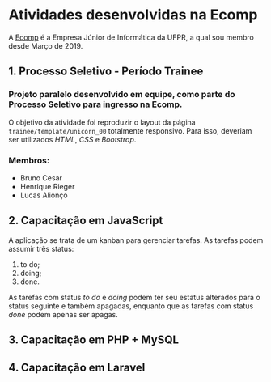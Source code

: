 # Atividades desenvolvidas na Ecomp
A [Ecomp](https://ecomp.co/) é a Empresa Júnior de Informática da UFPR, a qual sou membro desde Março de 2019.

## 1. Processo Seletivo - Período Trainee
### Projeto paralelo desenvolvido em equipe, como parte do Processo Seletivo para ingresso na Ecomp.
O objetivo da atividade foi reproduzir o layout da página `trainee/template/unicorn_00` totalmente responsivo. Para isso, deveriam ser utilizados *HTML*, *CSS* e *Bootstrap*.
### Membros:
* Bruno Cesar
* Henrique Rieger
* Lucas Alionço

## 2. Capacitação em JavaScript
A aplicação se trata de um kanban para gerenciar tarefas.
As tarefas podem assumir três status:
1. to do;
2. doing;
3. done.

As tarefas com status _to do_ e _doing_ podem ter seu estatus alterados para o status seguinte e também apagadas, enquanto que as tarefas com status _done_ podem apenas ser apagas.

## 3. Capacitação em PHP + MySQL


## 4. Capacitação em Laravel
